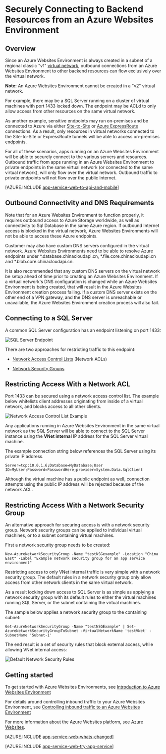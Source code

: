 <properties 
	pageTitle="Securely Connecting to BackEnd Resources from an Azure Websites Environment" 
	description="Learn about how to securely connect to backend resources from an Azure Websites Environment." 
	services="app-service" 
	documentationCenter="" 
	authors="ccompy" 
	manager="wpickett" 
	editor=""/>

<tags
	ms.service="app-service"
	ms.date="09/11/2015"
	wacn.date=""/>	

# Securely Connecting to Backend Resources from an Azure Websites Environment #

## Overview ##
Since an Azure Websites Environment is always created in a subnet of a regional classic "v1" [virtual network][virtualnetwork], outbound connections from an Azure Websites Environment to other backend resources can flow exclusively over the virtual network.  

**Note:**  An Azure Websites Environment cannot be created in a "v2" virtual network.

For example, there may be a SQL Server running on a cluster of virtual machines with port 1433 locked down.  The endpoint may be ACLd to only allow access from other resources on the same virtual network.  

As another example, sensitive endpoints may run on-premises and be connected to Azure via either [Site-to-Site][SiteToSite] or [Azure ExpressRoute][ExpressRoute] connections.  As a result, only resources in virtual networks connected to the Site-to-Site or ExpressRoute tunnels will be able to access on-premises endpoints.

For all of these scenarios, apps running on an Azure Websites Environment will be able to securely connect to the various servers and resources.  Outbound traffic from apps running in an Azure Websites Environment to private endpoints in the same virtual network (or connected to the same virtual network), will only flow over the virtual network.  Outbound traffic to private endpoints will not flow over the public Internet.

[AZURE.INCLUDE [app-service-web-to-api-and-mobile](../includes/app-service-web-to-api-and-mobile.md)] 

## Outbound Connectivity and DNS Requirements ##
Note that for an Azure Websites Environment to function properly, it requires outbound access to Azure Storage worldwide, as well as connectivity to Sql Database in the same Azure region.  If outbound Internet access is blocked in the virtual network, Azure Websites Environments will not be able to access these Azure endpoints.

Customer may also have custom DNS servers configured in the virtual network.  Azure Websites Environments need to be able to resolve Azure endpoints under *.database.chinacloudapi.cn, *.file.core.chinacloudapi.cn and *.blob.core.chinacloudapi.cn.  

It is also recommended that any custom DNS servers on the virtual network be setup ahead of time prior to creating an Azure Websites Environment.  If a virtual network's DNS configuration is changed while an Azure Websites Environment is being created, that will result in the Azure Websites Environment creation process failing.  If a custom DNS server exists on the other end of a VPN gateway, and the DNS server is unreachable or unavailable, the Azure Websites Environment creation process will also fail. 

## Connecting to a SQL Server
A common SQL Server configuration has an endpoint listening on port 1433:

![SQL Server Endpoint][SqlServerEndpoint]

There are two approaches for restricting traffic to this endpoint:


- [Network Access Control Lists][NetworkAccessControlLists] (Network ACLs)

- [Network Security Groups][NetworkSecurityGroups]


## Restricting Access With a Network ACL

Port 1433 can be secured using a network access control list.  The example below whitelists client addresses originating from inside of a virtual network, and blocks access to all other clients.

![Network Access Control List Example][NetworkAccessControlListExample]

Any applications running in Azure Websites Environment in the same virtual network as the SQL Server will be able to connect to the SQL Server instance using the **VNet internal** IP address for the SQL Server virtual machine.  

The example connection string below references the SQL Server using its private IP address.

    Server=tcp:10.0.1.6;Database=MyDatabase;User ID=MyUser;Password=PasswordHere;provider=System.Data.SqlClient

Although the virtual machine has a public endpoint as well, connection attempts using the public IP address will be rejected because of the network ACL. 

## Restricting Access With a Network Security Group
An alternative approach for securing access is with a network security group.  Network security groups can be applied to individual virtual machines, or to a subnet containing virtual machines.

First a network security group needs to be created:

    New-AzureNetworkSecurityGroup -Name "testNSGexample" -Location "China East" -Label "Example network security group for an app service environment"

Restricting access to only VNet internal traffic is very simple with a network security group.  The default rules in a network security group only allow access from other network clients in the same virtual network.

As a result locking down access to SQL Server is as simple as applying a network security group with its default rules to either the virtual machines running SQL Server, or the subnet containing the virtual machines.

The sample below applies a network security group to the containing subnet:

    Get-AzureNetworkSecurityGroup -Name "testNSGExample" | Set-AzureNetworkSecurityGroupToSubnet -VirtualNetworkName 'testVNet' -SubnetName 'Subnet-1'
    
The end result is a set of security rules that block external access, while allowing VNet internal access:

![Default Network Security Rules][DefaultNetworkSecurityRules]


## Getting started

To get started with Azure Websites Environments, see [Introduction to Azure Websites Environment][IntroToAppServiceEnvironment]

For details around controlling inbound traffic to your Azure Websites Environment, see [Controlling inbound traffic to an Azure Websites Environment][ControlInboundASE]

For more information about the Azure Websites platform, see [Azure Websites][AzureAppService].

[AZURE.INCLUDE [app-service-web-whats-changed](../includes/app-service-web-whats-changed.md)]

[AZURE.INCLUDE [app-service-web-try-app-service](../includes/app-service-web-try-app-service.md)]
 

<!-- LINKS -->
[virtualnetwork]: /documentation/articles/virtual-networks-faq/
[ControlInboundTraffic]:  /documentation/articles/app-service-app-service-environment-control-inbound-traffic/
[SiteToSite]: /documentation/articles/vpn-gateway-site-to-site-create/
[ExpressRoute]: http://azure.microsoft.com/services/expressroute/
[NetworkAccessControlLists]: /documentation/articles/virtual-networks-acl/
[NetworkSecurityGroups]: /documentation/articles/virtual-networks-nsg/
[IntroToAppServiceEnvironment]:  /documentation/articles/app-service-app-service-environment-intro/
<!-- deleted by customization
[AzureAppService]: /documentation/articles/app-service-value-prop-what-is/ 
-->
<!-- keep by customization: begin -->
[AzureAppService]: /documentation/services/web-sites/ 
<!-- keep by customization: end -->
[ControlInboundASE]:  /documentation/articles/app-service-app-service-environment-control-inbound-traffic/ 

<!-- IMAGES -->
[SqlServerEndpoint]: ./media/app-service-app-service-environment-securely-connecting-to-backend-resources/SqlServerEndpoint01.png
[NetworkAccessControlListExample]: ./media/app-service-app-service-environment-securely-connecting-to-backend-resources/NetworkAcl01.png
[DefaultNetworkSecurityRules]: ./media/app-service-app-service-environment-securely-connecting-to-backend-resources/DefaultNetworkSecurityRules01.png 
